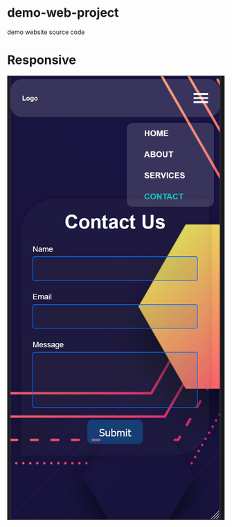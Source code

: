 # demo-web-project

demo website source code
# Responsive 


![Alt Text](https://raw.githubusercontent.com/Naresh-11/demo-web-project/main/preview/Screenshot%202023-10-03%20060231.png)
